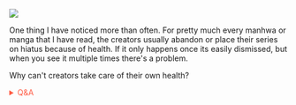 
![](https://giffiles.alphacoders.com/147/14784.gif)


One thing I have noticed more than often. For pretty much every manhwa or manga that I have read, the creators usually abandon or place their series on hiatus because of health. If it only happens once its easily dismissed, but when you see it multiple times there's a problem.

Why can't creators take care of their own health?

<span style='color:#ff5d46;'>

<details markdown='1'><summary>Q&A</summary>

![](https://i.redd.it/dh8cwxg8b8w61.png)

</details>

</span>
